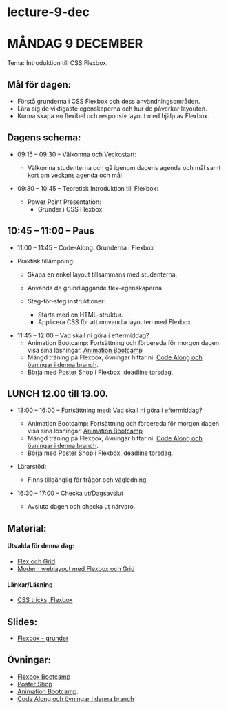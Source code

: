 # lecture-9-dec
 
# MÅNDAG 9 DECEMBER
Tema: Introduktion till CSS Flexbox.

## Mål för dagen: 
- Förstå grunderna i CSS Flexbox och dess användningsområden.
- Lära sig de viktigaste egenskaperna och hur de påverkar layouten.
- Kunna skapa en flexibel och responsiv layout med hjälp av Flexbox.

## Dagens schema:

* 09:15 – 09:30 – Välkomna och Veckostart:
  - Välkomna studenterna och gå igenom dagens agenda och mål samt kort om veckans agenda och mål

* 09:30 – 10:45 – Teoretisk Introduktion till Flexbox:
  * Power Point Presentation:
    - Grunder i CSS Flexbox.
     
 ## 10:45 – 11:00 – Paus

* 11:00 – 11:45 – Code-Along: Grunderna i Flexbox
 - Praktisk tillämpning:
   - Skapa en enkel layout tillsammans med studenterna.
   - Använda de grundläggande flex-egenskaperna.
   
   - Steg-för-steg instruktioner:
     -  Starta med en HTML-struktur.
     -  Applicera CSS för att omvandla layouten med Flexbox.

 * 11:45 – 12:00 – Vad skall ni göra i eftermiddag?
    - Animation Bootcamp: Fortsättning och förbereda för morgon dagen visa sina lösningar. [Animation Bootcamp](https://github.com/Lexicon-frontend-2024-2025/animation-bootcamp)
    - Mängd träning på Flexbox, övningar hittar ni: [Code Along och övningar i denna branch](https://github.com/Lexicon-frontend-2024-2025/lecture-2-dec/).
    - Börja med [Poster Shop](https://github.com/Lexicon-frontend-2024-2025/poster-shop) i Flexbox, deadline torsdag.

## LUNCH 12.00 till 13.00.

* 13:00 – 16:00 – Fortsättning med: Vad skall ni göra i eftermiddag?
    - Animation Bootcamp: Fortsättning och förbereda för morgon dagen visa sina lösningar. [Animation Bootcamp](https://github.com/Lexicon-frontend-2024-2025/animation-bootcamp)
    - Mängd träning på Flexbox, övningar hittar ni: [Code Along och övningar i denna branch](https://github.com/Lexicon-frontend-2024-2025/lecture-2-dec/).
    - Börja med [Poster Shop](https://github.com/Lexicon-frontend-2024-2025/poster-shop) i Flexbox, deadline torsdag.
      
 * Lärarstöd:
   - Finns tillgänglig för frågor och vägledning.

* 16:30 – 17:00 – Checka ut/Dagsavslut
  - Avsluta dagen och checka ut närvaro.


## Material:

#### Utvalda för denna dag:
* [Flex och Grid](https://app.pluralsight.com/ilx/video-courses/8931e14f-58e5-4a59-b8c1-d8d1ddfd3ba8/d2a4ec94-25d5-477c-8236-9060e8a41486/b01972be-21c7-4258-ab7b-fdfac3d0414b)
* [Modern weblayout med Flexbox och Grid](https://app.pluralsight.com/library/courses/modern-web-layout-flexbox-css-grid/table-of-contents)


#### Länkar/Läsning
* [CSS tricks, Flexbox](https://css-tricks.com/snippets/css/a-guide-to-flexbox/)


## Slides:
* [Flexbox - grunder](https://docs.google.com/presentation/d/1GGCqaeKRbkBI1ttC4JbrJ3pZbVvVhauoaF80y8cBcNo/edit#slide=id.p)


## Övningar: 
* [Flexbox Bootcamp](https://github.com/Lexicon-frontend-2024-2025/flexbox-bootcamp/)
* [Poster Shop](https://github.com/Lexicon-frontend-2024-2025/poster-shop)
* [Animation Bootcamp](https://github.com/Lexicon-frontend-2024-2025/animation-bootcamp).
* [Code Along och övningar i denna branch](https://github.com/Lexicon-frontend-2024-2025/lecture-2-dec/)


